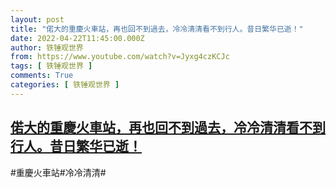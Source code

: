 ```yaml
---
layout: post
title: "偌大的重慶火車站，再也回不到過去，冷冷清清看不到行人。昔日繁华已逝！"
date: 2022-04-22T11:45:00.000Z
author: 铁锤观世界
from: https://www.youtube.com/watch?v=Jyxg4czKCJc
tags: [ 铁锤观世界 ]
comments: True
categories: [ 铁锤观世界 ]
---
```

<!--1650627900000-->
[偌大的重慶火車站，再也回不到過去，冷冷清清看不到行人。昔日繁华已逝！](https://www.youtube.com/watch?v=Jyxg4czKCJc)
------

<div>
#重慶火車站#冷冷清清#
</div>
